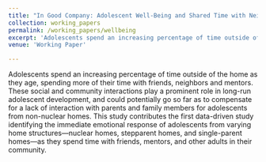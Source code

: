 ```yaml
---
title: "In Good Company: Adolescent Well-Being and Shared Time with Neighbors, Mentors, and Friends"
collection: working_papers
permalink: /working_papers/wellbeing
excerpt: 'Adolescents spend an increasing percentage of time outside of the home as they age, spending more of their time with friends, neighbors and mentors. These social and community interactions play a prominent role in long-run adolescent development, and could potentially go so far as to compensate for a lack of interaction with parents and family members for adolescents from non-nuclear homes. This study contributes the first data-driven study identifying the immediate emotional response of adolescents from varying home structures—nuclear homes, stepparent homes, and single-parent homes—as they spend time with friends, mentors, and other adults in their community.'
venue: 'Working Paper'

---
```

Adolescents spend an increasing percentage of time outside of the home as they age, spending more of their time with friends, neighbors and mentors. These social and community interactions play a prominent role in long-run adolescent development, and could potentially go so far as to compensate for a lack of interaction with parents and family members for adolescents from non-nuclear homes. This study contributes the first data-driven study identifying the immediate emotional response of adolescents from varying home structures—nuclear homes, stepparent homes, and single-parent homes—as they spend time with friends, mentors, and other adults in their community.
